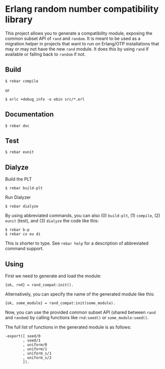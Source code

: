 # Erlang random number compatibility library

This project allows you to generate a compatibility module, exposing the common
subset API of `rand` and `random`. It is meant to be used as a migration helper
in projects that want to run on Erlang/OTP installations that may or may not
have the new `rand` module.  It does this by using `rand` if available or
falling back to `random` if not.

## Build

    $ rebar compile

or

    $ erlc +debug_info -o ebin src/*.erl

## Documentation

    $ rebar doc

## Test

    $ rebar eunit

## Dialyze

Build the PLT

    $ rebar build-plt

Run Dialyzer

    $ rebar dialyze

By using abbreviated commands, you can also (0) `build-plt`, (1) `compile`, (2)
`eunit` (test), and (3) `dialyze` the code like this:

    $ rebar b-p
    $ rebar co eu di

This is shorter to type. See `rebar help` for a description of
abbreviated command support.


## Using

First we need to generate and load the module:

    {ok, rnd} = rand_compat:init().

Alternatively, you can specify the name of the generated module like this:

    {ok, some_module} = rand_compat:init(some_module).

Now, you can use the provided common subset API (shared between `rand` and
`random`) by calling functions like `rnd:seed()` or `some_module:seed()`.

The full list of functions in the generated module is as follows:

    -export([ seed/0
            , seed/1
            , uniform/0
            , uniform/1
            , uniform_s/1
            , uniform_s/2
            ]).
